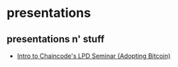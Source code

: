 # presentations
presentations n' stuff
---
* [Intro to Chaincode's LPD Seminar (Adopting Bitcoin)](./adopting-bitcoin-conference/)
